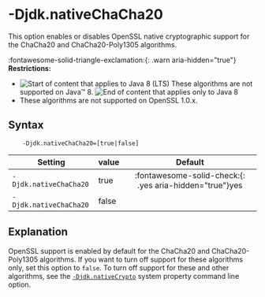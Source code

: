 <!--
* Copyright (c) 2017, 2025 IBM Corp. and others
*
* This program and the accompanying materials are made
* available under the terms of the Eclipse Public License 2.0
* which accompanies this distribution and is available at
* https://www.eclipse.org/legal/epl-2.0/ or the Apache
* License, Version 2.0 which accompanies this distribution and
* is available at https://www.apache.org/licenses/LICENSE-2.0.
*
* This Source Code may also be made available under the
* following Secondary Licenses when the conditions for such
* availability set forth in the Eclipse Public License, v. 2.0
* are satisfied: GNU General Public License, version 2 with
* the GNU Classpath Exception [1] and GNU General Public
* License, version 2 with the OpenJDK Assembly Exception [2].
*
* [1] https://www.gnu.org/software/classpath/license.html
* [2] https://openjdk.org/legal/assembly-exception.html
*
* SPDX-License-Identifier: EPL-2.0 OR Apache-2.0 OR GPL-2.0-only WITH Classpath-exception-2.0 OR GPL-2.0-only WITH OpenJDK-assembly-exception-1.0
-->

# -Djdk.nativeChaCha20

This option enables or disables OpenSSL native cryptographic support for the ChaCha20 and ChaCha20-Poly1305 algorithms.

:fontawesome-solid-triangle-exclamation:{: .warn aria-hidden="true"} **Restrictions:**

- ![Start of content that applies to Java 8 (LTS)](cr/java8.png) These algorithms are not supported on Java&trade; 8. ![End of content that applies only to Java 8](cr/java_close_lts.png)
- These algorithms are not supported on OpenSSL 1.0.x.


## Syntax

        -Djdk.nativeChaCha20=[true|false]


| Setting           | value    | Default                                                                        |
|-------------------|----------|:------------------------------------------------------------------------------:|
| `-Djdk.nativeChaCha20` | true     | :fontawesome-solid-check:{: .yes aria-hidden="true"}<span class="sr-only">yes</span> |
| `-Djdk.nativeChaCha20` | false    |                                                                                |

## Explanation

OpenSSL support is enabled by default for the ChaCha20 and ChaCha20-Poly1305 algorithms. If you want to turn off support for these algorithms only, set this option to `false`. To turn off support for these and other algorithms, see the [`-Djdk.nativeCrypto`](djdknativecrypto.md) system property command line option.




<!-- ==== END OF TOPIC ==== djdknativechacha20.md ==== -->
